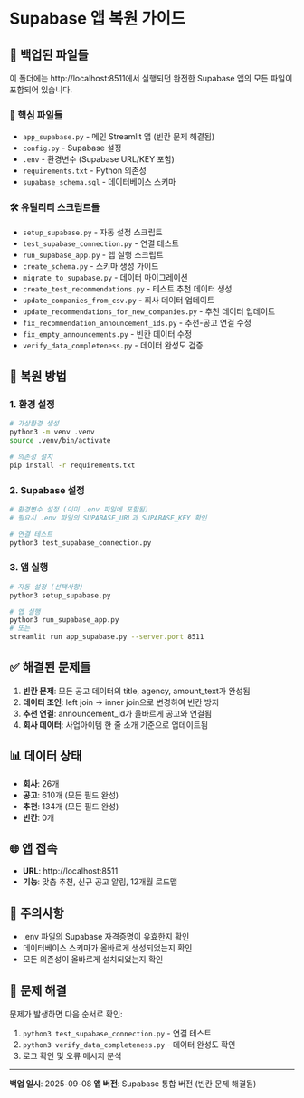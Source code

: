 # Supabase 앱 복원 가이드

## 📁 백업된 파일들
이 폴더에는 http://localhost:8511에서 실행되던 완전한 Supabase 앱의 모든 파일이 포함되어 있습니다.

### 🔧 핵심 파일들
- `app_supabase.py` - 메인 Streamlit 앱 (빈칸 문제 해결됨)
- `config.py` - Supabase 설정
- `.env` - 환경변수 (Supabase URL/KEY 포함)
- `requirements.txt` - Python 의존성
- `supabase_schema.sql` - 데이터베이스 스키마

### 🛠️ 유틸리티 스크립트들
- `setup_supabase.py` - 자동 설정 스크립트
- `test_supabase_connection.py` - 연결 테스트
- `run_supabase_app.py` - 앱 실행 스크립트
- `create_schema.py` - 스키마 생성 가이드
- `migrate_to_supabase.py` - 데이터 마이그레이션
- `create_test_recommendations.py` - 테스트 추천 데이터 생성
- `update_companies_from_csv.py` - 회사 데이터 업데이트
- `update_recommendations_for_new_companies.py` - 추천 데이터 업데이트
- `fix_recommendation_announcement_ids.py` - 추천-공고 연결 수정
- `fix_empty_announcements.py` - 빈칸 데이터 수정
- `verify_data_completeness.py` - 데이터 완성도 검증

## 🚀 복원 방법

### 1. 환경 설정
```bash
# 가상환경 생성
python3 -m venv .venv
source .venv/bin/activate

# 의존성 설치
pip install -r requirements.txt
```

### 2. Supabase 설정
```bash
# 환경변수 설정 (이미 .env 파일에 포함됨)
# 필요시 .env 파일의 SUPABASE_URL과 SUPABASE_KEY 확인

# 연결 테스트
python3 test_supabase_connection.py
```

### 3. 앱 실행
```bash
# 자동 설정 (선택사항)
python3 setup_supabase.py

# 앱 실행
python3 run_supabase_app.py
# 또는
streamlit run app_supabase.py --server.port 8511
```

## ✅ 해결된 문제들
1. **빈칸 문제**: 모든 공고 데이터의 title, agency, amount_text가 완성됨
2. **데이터 조인**: left join → inner join으로 변경하여 빈칸 방지
3. **추천 연결**: announcement_id가 올바르게 공고와 연결됨
4. **회사 데이터**: 사업아이템 한 줄 소개 기준으로 업데이트됨

## 📊 데이터 상태
- **회사**: 26개
- **공고**: 610개 (모든 필드 완성)
- **추천**: 134개 (모든 필드 완성)
- **빈칸**: 0개

## 🌐 앱 접속
- **URL**: http://localhost:8511
- **기능**: 맞춤 추천, 신규 공고 알림, 12개월 로드맵

## 📝 주의사항
- .env 파일의 Supabase 자격증명이 유효한지 확인
- 데이터베이스 스키마가 올바르게 생성되었는지 확인
- 모든 의존성이 올바르게 설치되었는지 확인

## 🔧 문제 해결
문제가 발생하면 다음 순서로 확인:
1. `python3 test_supabase_connection.py` - 연결 테스트
2. `python3 verify_data_completeness.py` - 데이터 완성도 확인
3. 로그 확인 및 오류 메시지 분석

---
**백업 일시**: 2025-09-08
**앱 버전**: Supabase 통합 버전 (빈칸 문제 해결됨)
